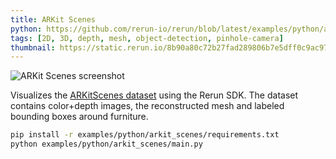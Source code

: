 ```yaml
---
title: ARKit Scenes
python: https://github.com/rerun-io/rerun/blob/latest/examples/python/arkit_scenes/main.py
tags: [2D, 3D, depth, mesh, object-detection, pinhole-camera]
thumbnail: https://static.rerun.io/8b90a80c72b27fad289806b7e5dff0c9ac97e87c_arkit_scenes_480w.png
---
```


<picture>
  <source media="(max-width: 480px)" srcset="https://static.rerun.io/8b90a80c72b27fad289806b7e5dff0c9ac97e87c_arkit_scenes_480w.png">
  <source media="(max-width: 768px)" srcset="https://static.rerun.io/4096dbc9d30f098b4b01acd064927d2374ee48f5_arkit_scenes_768w.png">
  <source media="(max-width: 1024px)" srcset="https://static.rerun.io/2e4b62a595cf409d8bcbe6ded0d4bee3d7c54d16_arkit_scenes_1024w.png">
  <source media="(max-width: 1200px)" srcset="https://static.rerun.io/9f565fa5205585da989636781fa9acf864a38f51_arkit_scenes_1200w.png">
  <img src="https://static.rerun.io/fb9ec9e8d965369d39d51b17fc7fc5bae6be10cc_arkit_scenes_full.png" alt="ARKit Scenes screenshot">
</picture>


Visualizes the [ARKitScenes dataset](https://github.com/apple/ARKitScenes/) using the Rerun SDK.
The dataset contains color+depth images, the reconstructed mesh and labeled bounding boxes around furniture.

```bash
pip install -r examples/python/arkit_scenes/requirements.txt
python examples/python/arkit_scenes/main.py
```

